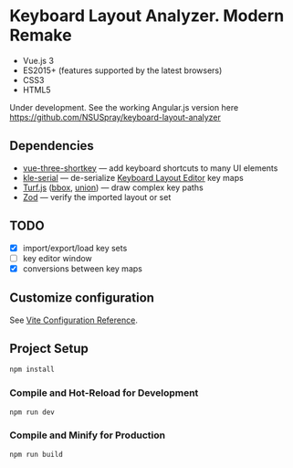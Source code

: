 # Keyboard Layout Analyzer. Modern Remake

* Vue.js 3
* ES2015+ (features supported by the latest browsers)
* CSS3
* HTML5

Under development. See the working Angular.js version here https://github.com/NSUSpray/keyboard-layout-analyzer

## Dependencies

* [vue-three-shortkey](https://www.npmjs.com/package/vue-three-shortkey) — add keyboard shortcuts to many UI elements
* [kle-serial](https://github.com/ijprest/kle-serial) — de-serialize [Keyboard Layout Editor](http://www.keyboard-layout-editor.com/) key maps
* [Turf.js](https://github.com/Turfjs/turf) ([bbox](https://github.com/Turfjs/turf/tree/master/packages/turf-bbox), [union](https://github.com/Turfjs/turf/tree/master/packages/turf-union)) — draw complex key paths
* [Zod](https://github.com/colinhacks/zod) — verify the imported layout or set

## TODO

- [x] import/export/load key sets
- [ ] key editor window
- [x] conversions between key maps

## Customize configuration

See [Vite Configuration Reference](https://vitejs.dev/config/).

## Project Setup

```sh
npm install
```

### Compile and Hot-Reload for Development

```sh
npm run dev
```

### Compile and Minify for Production

```sh
npm run build
```
